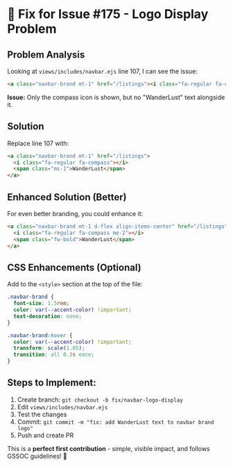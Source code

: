 # 🔧 Fix for Issue #175 - Logo Display Problem

## Problem Analysis
Looking at `views/includes/navbar.ejs` line 107, I can see the issue:

```html
<a class="navbar-brand mt-1" href="/listings"><i class="fa-regular fa-compass"></i></a>
```

**Issue:** Only the compass icon is shown, but no "WanderLust" text alongside it.

## Solution
Replace line 107 with:

```html
<a class="navbar-brand mt-1" href="/listings">
  <i class="fa-regular fa-compass"></i>
  <span class="ms-1">WanderLust</span>
</a>
```

## Enhanced Solution (Better)
For even better branding, you could enhance it:

```html
<a class="navbar-brand mt-1 d-flex align-items-center" href="/listings">
  <i class="fa-regular fa-compass me-2"></i>
  <span class="fw-bold">WanderLust</span>
</a>
```

## CSS Enhancements (Optional)
Add to the `<style>` section at the top of the file:

```css
.navbar-brand {
  font-size: 1.5rem;
  color: var(--accent-color) !important;
  text-decoration: none;
}

.navbar-brand:hover {
  color: var(--accent-color) !important;
  transform: scale(1.05);
  transition: all 0.3s ease;
}
```

## Steps to Implement:
1. Create branch: `git checkout -b fix/navbar-logo-display`
2. Edit `views/includes/navbar.ejs`
3. Test the changes
4. Commit: `git commit -m "fix: add WanderLust text to navbar brand logo"`
5. Push and create PR

This is a **perfect first contribution** - simple, visible impact, and follows GSSOC guidelines! 🎯